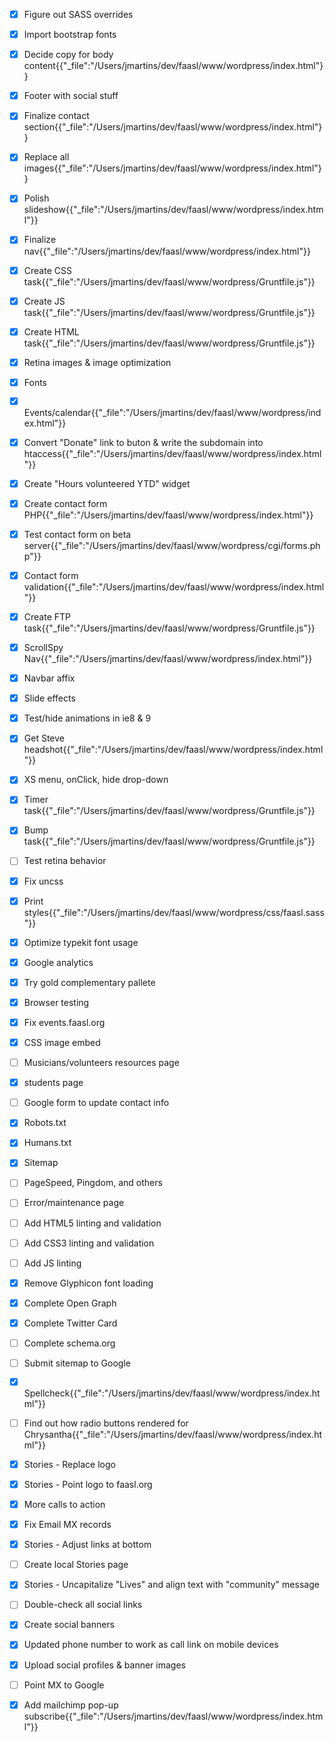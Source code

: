 - [x] Figure out SASS overrides
- [x] Import bootstrap fonts
- [x] Decide copy for body content{{"_file":"/Users/jmartins/dev/faasl/www/wordpress/index.html"}}
- [x] Footer with social stuff
- [x] Finalize contact section{{"_file":"/Users/jmartins/dev/faasl/www/wordpress/index.html"}}
- [x] Replace all images{{"_file":"/Users/jmartins/dev/faasl/www/wordpress/index.html"}}
- [x] Polish slideshow{{"_file":"/Users/jmartins/dev/faasl/www/wordpress/index.html"}}
- [x] Finalize nav{{"_file":"/Users/jmartins/dev/faasl/www/wordpress/index.html"}}
- [x] Create CSS task{{"_file":"/Users/jmartins/dev/faasl/www/wordpress/Gruntfile.js"}}
- [x] Create JS task{{"_file":"/Users/jmartins/dev/faasl/www/wordpress/Gruntfile.js"}}
- [x] Create HTML task{{"_file":"/Users/jmartins/dev/faasl/www/wordpress/Gruntfile.js"}}
- [x] Retina images & image optimization
- [x] Fonts
- [x] Events/calendar{{"_file":"/Users/jmartins/dev/faasl/www/wordpress/index.html"}}
- [x] Convert "Donate" link to buton & write the subdomain into htaccess{{"_file":"/Users/jmartins/dev/faasl/www/wordpress/index.html"}}
- [x] Create "Hours volunteered YTD" widget
- [x] Create contact form PHP{{"_file":"/Users/jmartins/dev/faasl/www/wordpress/index.html"}}
- [x] Test contact form on beta server{{"_file":"/Users/jmartins/dev/faasl/www/wordpress/cgi/forms.php"}}
- [x] Contact form validation{{"_file":"/Users/jmartins/dev/faasl/www/wordpress/index.html"}}
- [x] Create FTP task{{"_file":"/Users/jmartins/dev/faasl/www/wordpress/Gruntfile.js"}}
- [x] ScrollSpy Nav{{"_file":"/Users/jmartins/dev/faasl/www/wordpress/index.html"}}
- [x] Navbar affix
- [x] Slide effects
- [x] Test/hide animations in ie8 & 9
- [x] Get Steve headshot{{"_file":"/Users/jmartins/dev/faasl/www/wordpress/index.html"}}
- [x] XS menu, onClick, hide drop-down
- [x] Timer task{{"_file":"/Users/jmartins/dev/faasl/www/wordpress/Gruntfile.js"}}
- [x] Bump task{{"_file":"/Users/jmartins/dev/faasl/www/wordpress/Gruntfile.js"}}
- [ ] Test retina behavior
- [x] Fix uncss
- [x] Print styles{{"_file":"/Users/jmartins/dev/faasl/www/wordpress/css/faasl.sass"}}
- [x] Optimize  typekit font usage
- [x] Google analytics
- [x] Try gold complementary pallete
- [x] Browser testing
- [x] Fix events.faasl.org
- [x] CSS image embed
- [ ] Musicians/volunteers resources page
- [x] students page
- [ ] Google form to update contact info
- [x] Robots.txt
- [x] Humans.txt
- [x] Sitemap
- [ ] PageSpeed, Pingdom, and others
- [ ] Error/maintenance page
- [ ] Add HTML5 linting and validation
- [ ] Add CSS3 linting and validation
- [ ] Add JS linting
- [x] Remove Glyphicon font loading
- [x] Complete Open Graph
- [x] Complete Twitter Card
- [ ] Complete schema.org
- [ ] Submit sitemap to Google
- [x] Spellcheck{{"_file":"/Users/jmartins/dev/faasl/www/wordpress/index.html"}}
- [ ] Find out how radio buttons rendered for Chrysantha{{"_file":"/Users/jmartins/dev/faasl/www/wordpress/index.html"}}
- [x] Stories - Replace logo
- [x] Stories - Point logo to faasl.org
- [x] More calls to action
- [x] Fix Email MX records
- [x] Stories - Adjust links at bottom
- [ ] Create local Stories page
- [x] Stories - Uncapitalize "Lives" and align text with "community" message
- [ ] Double-check all social links
- [x] Create social banners
- [x] Updated phone number to work as call link on mobile devices
- [x] Upload social profiles & banner images
- [ ] Point MX to Google
- [x] Add mailchimp pop-up subscribe{{"_file":"/Users/jmartins/dev/faasl/www/wordpress/index.html"}}

